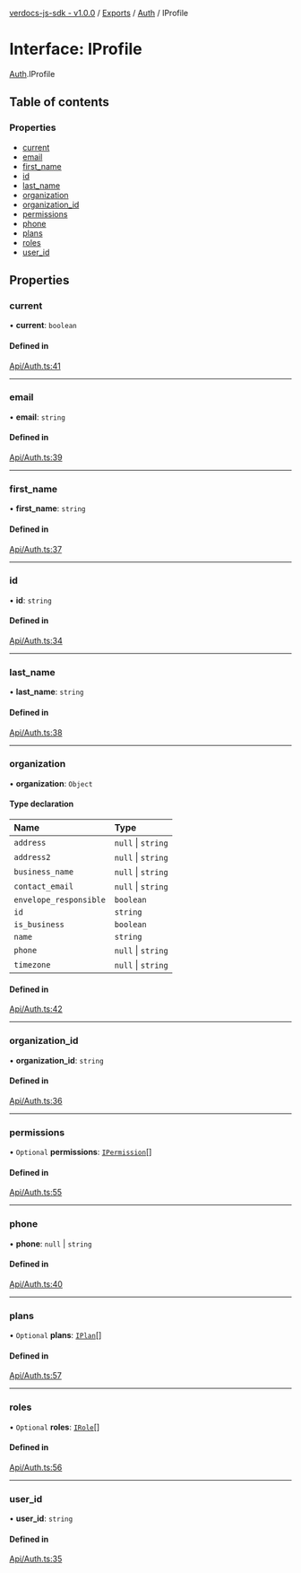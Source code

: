 [verdocs-js-sdk - v1.0.0](../README.md) / [Exports](../modules.md) / [Auth](../modules/Auth.md) / IProfile

# Interface: IProfile

[Auth](../modules/Auth.md).IProfile

## Table of contents

### Properties

- [current](Auth.IProfile.md#current)
- [email](Auth.IProfile.md#email)
- [first_name](Auth.IProfile.md#first_name)
- [id](Auth.IProfile.md#id)
- [last_name](Auth.IProfile.md#last_name)
- [organization](Auth.IProfile.md#organization)
- [organization_id](Auth.IProfile.md#organization_id)
- [permissions](Auth.IProfile.md#permissions)
- [phone](Auth.IProfile.md#phone)
- [plans](Auth.IProfile.md#plans)
- [roles](Auth.IProfile.md#roles)
- [user_id](Auth.IProfile.md#user_id)

## Properties

### current

• **current**: `boolean`

#### Defined in

[Api/Auth.ts:41](https://github.com/Verdocs/js-sdk/blob/368138d/src/Api/Auth.ts#L41)

___

### email

• **email**: `string`

#### Defined in

[Api/Auth.ts:39](https://github.com/Verdocs/js-sdk/blob/368138d/src/Api/Auth.ts#L39)

___

### first\_name

• **first\_name**: `string`

#### Defined in

[Api/Auth.ts:37](https://github.com/Verdocs/js-sdk/blob/368138d/src/Api/Auth.ts#L37)

___

### id

• **id**: `string`

#### Defined in

[Api/Auth.ts:34](https://github.com/Verdocs/js-sdk/blob/368138d/src/Api/Auth.ts#L34)

___

### last\_name

• **last\_name**: `string`

#### Defined in

[Api/Auth.ts:38](https://github.com/Verdocs/js-sdk/blob/368138d/src/Api/Auth.ts#L38)

___

### organization

• **organization**: `Object`

#### Type declaration

| Name | Type |
| :------ | :------ |
| `address` | ``null`` \| `string` |
| `address2` | ``null`` \| `string` |
| `business_name` | ``null`` \| `string` |
| `contact_email` | ``null`` \| `string` |
| `envelope_responsible` | `boolean` |
| `id` | `string` |
| `is_business` | `boolean` |
| `name` | `string` |
| `phone` | ``null`` \| `string` |
| `timezone` | ``null`` \| `string` |

#### Defined in

[Api/Auth.ts:42](https://github.com/Verdocs/js-sdk/blob/368138d/src/Api/Auth.ts#L42)

___

### organization\_id

• **organization\_id**: `string`

#### Defined in

[Api/Auth.ts:36](https://github.com/Verdocs/js-sdk/blob/368138d/src/Api/Auth.ts#L36)

___

### permissions

• `Optional` **permissions**: [`IPermission`](../modules/Auth.md#ipermission)[]

#### Defined in

[Api/Auth.ts:55](https://github.com/Verdocs/js-sdk/blob/368138d/src/Api/Auth.ts#L55)

___

### phone

• **phone**: ``null`` \| `string`

#### Defined in

[Api/Auth.ts:40](https://github.com/Verdocs/js-sdk/blob/368138d/src/Api/Auth.ts#L40)

___

### plans

• `Optional` **plans**: [`IPlan`](../modules/Auth.md#iplan)[]

#### Defined in

[Api/Auth.ts:57](https://github.com/Verdocs/js-sdk/blob/368138d/src/Api/Auth.ts#L57)

___

### roles

• `Optional` **roles**: [`IRole`](../modules/Auth.md#irole)[]

#### Defined in

[Api/Auth.ts:56](https://github.com/Verdocs/js-sdk/blob/368138d/src/Api/Auth.ts#L56)

___

### user\_id

• **user\_id**: `string`

#### Defined in

[Api/Auth.ts:35](https://github.com/Verdocs/js-sdk/blob/368138d/src/Api/Auth.ts#L35)
